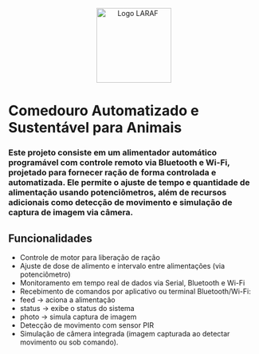   <p align="center">
  <img
    alt="Logo LARAF"
    title="Logo LARAF"
    width="150px"
    src="Mídias/Imagens/Logo LARAF.jpeg"
  />
</p>

# Comedouro Automatizado e Sustentável para Animais

### Este projeto consiste em um alimentador automático programável com controle remoto via Bluetooth e Wi-Fi, projetado para fornecer ração de forma controlada e automatizada. Ele permite o ajuste de tempo e quantidade de alimentação usando potenciômetros, além de recursos adicionais como detecção de movimento e simulação de captura de imagem via câmera.

## Funcionalidades
- Controle de motor para liberação de ração
- Ajuste de dose de alimento e intervalo entre alimentações (via potenciômetro)
- Monitoramento em tempo real de dados via Serial, Bluetooth e Wi-Fi
- Recebimento de comandos por aplicativo ou terminal Bluetooth/Wi-Fi:
- feed → aciona a alimentação
- status → exibe o status do sistema
- photo → simula captura de imagem
- Detecção de movimento com sensor PIR
- Simulação de câmera integrada (imagem capturada ao detectar movimento ou sob comando).

